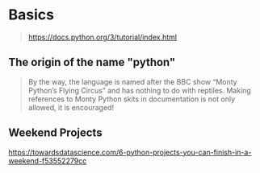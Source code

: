 # Basics

> https://docs.python.org/3/tutorial/index.html

## The origin of the name "python"

> By the way, the language is named after the BBC show “Monty Python’s Flying Circus” and has nothing to do with reptiles. Making references to Monty Python skits in documentation is not only allowed, it is encouraged!

## Weekend Projects

https://towardsdatascience.com/6-python-projects-you-can-finish-in-a-weekend-f53552279cc